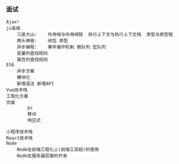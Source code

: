 ### 面试
    Ajax!
    js高级
        三座大山:    作用域与作用域链  执行上下文与执行上下文栈  原型与原型链
        两头神兽:    闭包 原型
        异步编程:    事件循环机制 微队列 宏队列
        变量的查找规则
        属性的查找规则
    ES6
        异步方案
        模块化
        新增语法 新增API
    Vue技术栈
    工程化方案
    页面
            pc
            移动
            响应式

    小程序技术栈
    React技术栈
    Node
        Node在前端工程化上(前端工具链)的使用
        Node在服务器层面的开发